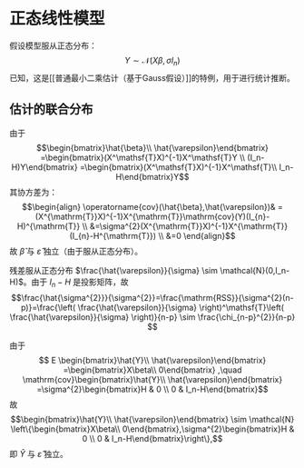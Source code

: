 # 正态线性模型

假设模型服从正态分布：
$$ Y \sim \mathcal{N}(X\beta,\sigma I_n) $$
已知，这是[[普通最小二乘估计（基于Gauss假设）]]的特例，用于进行统计推断。

## 估计的联合分布

由于
$$\begin{bmatrix}\hat{\beta}\\ \hat{\varepsilon}\end{bmatrix}
=\begin{bmatrix}(X^\mathsf{T}X)^{-1}X^\mathsf{T}Y \\ (I_n-H)Y\end{bmatrix}
=\begin{bmatrix}(X^\mathsf{T}X)^{-1}X^\mathsf{T}\\ I_n-H\end{bmatrix}Y$$
其协方差为：
$$\begin{align}
\operatorname{cov}(\hat{\beta},\hat{\varepsilon})& =(X^{\mathrm{T}}X)^{-1}X^{\mathrm{T}}\mathrm{cov}(Y)(I_{n}-H)^{\mathrm{T}} \\
&=\sigma^{2}(X^{\mathrm{T}}X)^{-1}X^{\mathrm{T}}(I_{n}-H^{\mathrm{T}}) \\
&=0
\end{align}$$
故 $\hat{\beta}$ 与 $\hat{\varepsilon}$ 独立（由于服从正态分布）。

残差服从正态分布 $\frac{\hat{\varepsilon}}{\sigma} \sim \mathcal{N}(0,I_n-H)$。由于 $I_n-H$ 是投影矩阵，故 
$$\frac{\hat{\sigma^{2}}}{\sigma^{2}}=\frac{\mathrm{RSS}}{\sigma^{2}(n-p)}=\frac{\left( \frac{\hat{\varepsilon}}{\sigma} \right)^\mathsf{T}\left( \frac{\hat{\varepsilon}}{\sigma} \right)}{n-p} \sim \frac{\chi_{n-p}^{2}}{n-p} $$


由于
$$
E \begin{bmatrix}\hat{Y}\\ \hat{\varepsilon}\end{bmatrix}
=\begin{bmatrix}X\beta\\ 0\end{bmatrix} ,\quad
\mathrm{cov}\begin{bmatrix}\hat{Y}\\ \hat{\varepsilon}\end{bmatrix}
=\sigma^{2}\begin{bmatrix}H & 0 \\ 0 & I_n-H\end{bmatrix}$$
故
$$\begin{bmatrix}\hat{Y}\\ \hat{\varepsilon}\end{bmatrix} \sim \mathcal{N} \left\{\begin{bmatrix}X\beta\\ 0\end{bmatrix},\sigma^{2}\begin{bmatrix}H & 0 \\ 0 & I_n-H\end{bmatrix}\right\},$$
即 $\hat{Y}$ 与 $\hat{\varepsilon}$ 独立。




